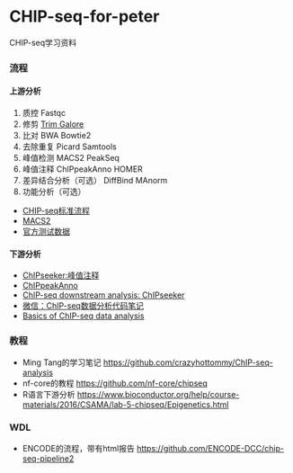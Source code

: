 # CHIP-seq-for-peter
CHIP-seq学习资料

### 流程
#### 上游分析
1. 质控 Fastqc
2. 修剪 [Trim Galore](https://github.com/FelixKrueger/TrimGalore)
3. 比对 BWA Bowtie2
4. 去除重复 Picard Samtools
5. 峰值检测 MACS2 PeakSeq
6. 峰值注释 ChIPpeakAnno  HOMER 
7. 差异结合分析（可选） DiffBind  MAnorm
8. 功能分析（可选）

 - [CHIP-seq标准流程](https://hbctraining.github.io/Intro-to-ChIPseq-flipped/schedule/links-to-lessons.html)
 - [MACS2](https://hbctraining.github.io/Intro-to-ChIPseq/lessons/05_peak_calling_macs.html)
 - [官方测试数据](https://github.com/hbctraining/Intro-to-ChIPseq/issues/63)

#### 下游分析
- [ChIPseeker:峰值注释](https://github.com/YuLab-SMU/ChIPseeker/tree/devel)
- [ChIPpeakAnno](https://github.com/jianhong/ChIPpeakAnno)
- [ChIP-seq downstream analysis: ChIPseeker](https://nbisweden.github.io/workshop-archive/workshop-ChIP-seq/2018-11-07/labs/lab-ChIPseeker.html)
- [微信：ChIP-seq数据分析代码笔记](https://mp.weixin.qq.com/s/AwHw-xGmxHbUeNttKQfoyA)
- [Basics of ChIP-seq data analysis](https://www.bioconductor.org/help/course-materials/2016/CSAMA/lab-5-chipseq/Epigenetics.html)

### 教程
- Ming Tang的学习笔记 https://github.com/crazyhottommy/ChIP-seq-analysis
- nf-core的教程 https://github.com/nf-core/chipseq
- R语言下游分析 https://www.bioconductor.org/help/course-materials/2016/CSAMA/lab-5-chipseq/Epigenetics.html

### WDL
- ENCODE的流程，带有html报告 https://github.com/ENCODE-DCC/chip-seq-pipeline2
